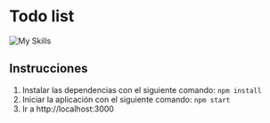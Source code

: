 # Todo list

![My Skills](https://skillicons.dev/icons?i=js,html,css,bootstrap,nodejs,express,sqlite)

## Instrucciones

1. Instalar las dependencias con el siguiente comando: `npm install`
2. Iniciar la aplicación con el siguiente comando: `npm start`
3. Ir a http://localhost:3000
